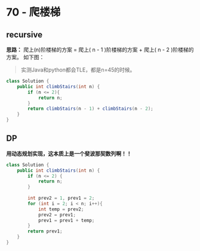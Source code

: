 # 70 - 爬楼梯


## recursive

**思路：** 爬上(n)阶楼梯的方案 = 爬上( n - 1 )阶楼梯的方案 + 爬上( n - 2 )阶楼梯的方案。 如下图：

>实测Java和python都会TLE，都是n=45的时候。

```java
class Solution {
    public int climbStairs(int n) {
        if (n <= 2){
            return n;
        }
        return climbStairs(n - 1) + climbStairs(n - 2);
    }
}
```


## DP

**用动态规划实现，这本质上是一个斐波那契数列啊！！**


```java
class Solution {
    public int climbStairs(int n) {
        if (n <= 2) {
            return n;
        }
        
        int prev2 = 1, prev1 = 2;
        for (int i = 2; i < n; i++){
            int temp = prev2;
            prev2 = prev1;
            prev1 = prev1 + temp;
        }
        return prev1;
    }
}
```